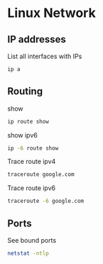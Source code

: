 # Linux Network 

## IP addresses

List all interfaces with IPs

```sh
ip a
```

## Routing

show

```sh
ip route show
```

show ipv6
```sh
ip -6 route show
```

Trace route ipv4
```sh
traceroute google.com
```

Trace route ipv6
```sh
traceroute -6 google.com
```

## Ports

See bound ports
```sh
netstat -ntlp
```

